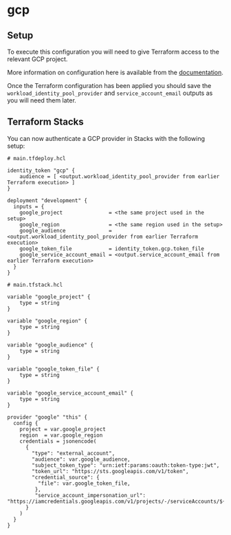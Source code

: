 # gcp

## Setup

To execute this configuration you will need to give Terraform access to the relevant GCP project.

More information on configuration here is available from the [documentation](https://registry.terraform.io/providers/hashicorp/google/latest/docs/guides/provider_reference#authentication).

Once the Terraform configuration has been applied you should save the `workload_identity_pool_provider` and `service_account_email` outputs as you will need them later.

## Terraform Stacks

You can now authenticate a GCP provider in Stacks with the following setup:

```hcl
# main.tfdeploy.hcl

identity_token "gcp" {
    audience = [ <output.workload_identity_pool_provider from earlier Terraform execution> ]
}

deployment "development" {
  inputs = {
    google_project               = <the same project used in the setup>
    google_region                = <the same region used in the setup>
    google_audience              = <output.workload_identity_pool_provider from earlier Terraform execution>
    google_token_file            = identity_token.gcp.token_file
    google_service_account_email = <output.service_account_email from earlier Terraform execution>
  }  
}

```

```hcl
# main.tfstack.hcl

variable "google_project" {
    type = string
}

variable "google_region" {
    type = string
}

variable "google_audience" {
    type = string
}

variable "google_token_file" {
    type = string
}

variable "google_service_account_email" {
    type = string
}

provider "google" "this" {
  config {
    project = var.google_project
    region  = var.google_region
    credentials = jsonencode(
      {
        "type": "external_account",
        "audience": var.google_audience,
        "subject_token_type": "urn:ietf:params:oauth:token-type:jwt",
        "token_url": "https://sts.googleapis.com/v1/token",
        "credential_source": {
          "file": var.google_token_file,
         },
         "service_account_impersonation_url": "https://iamcredentials.googleapis.com/v1/projects/-/serviceAccounts/${var.google_service_account_email}:generateAccessToken",
      }
    )
  }
}
```
